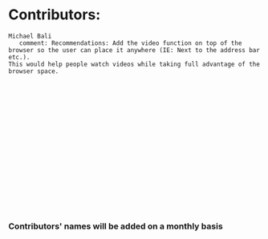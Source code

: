 # Contributors: #

```
Michael Bali 
   comment: Recommendations: Add the video function on top of the browser so the user can place it anywhere (IE: Next to the address bar etc.). 
This would help people watch videos while taking full advantage of the browser space.
```




<br><br><br><br><br><br><br><br><br><br><br><br><br><br><br>




<h3>Contributors' names will be added on a monthly basis</h3>